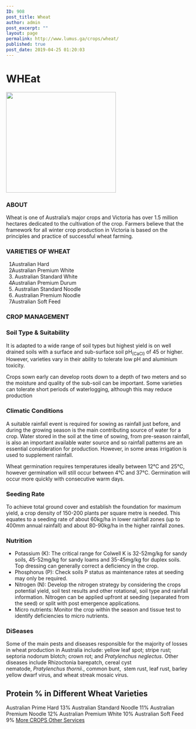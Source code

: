 ```yaml
---
ID: 908
post_title: Wheat
author: admin
post_excerpt: ""
layout: page
permalink: http://www.lumus.ga/crops/wheat/
published: true
post_date: 2019-04-25 01:20:03
---
```

<h1>WHEat</h1>		
										<img width="300" height="274" src="http://www.lumus.ga/wp-content/uploads/2019/04/Wheat-background-300x274.png" alt="" srcset="http://www.lumus.ga/wp-content/uploads/2019/04/Wheat-background-300x274.png 300w, http://www.lumus.ga/wp-content/uploads/2019/04/Wheat-background-250x228.png 250w, http://www.lumus.ga/wp-content/uploads/2019/04/Wheat-background-100x91.png 100w, http://www.lumus.ga/wp-content/uploads/2019/04/Wheat-background.png 347w" sizes="(max-width: 300px) 100vw, 300px" />											
			<h3>ABOUT</h3>		
		<p style="text-align: left;">Wheat is one of Australia’s major crops and Victoria has over 1.5 million hectares dedicated to the cultivation of the crop. Farmers believe that the framework for all winter crop production in Victoria is based on the principles and practice of successful wheat farming.</p>		
			<h3>VARIETIES OF WHEAT</h3>		
		<ol><li style="text-indent: -0.25in; text-align: left;">    Australian Hard </li><li style="text-indent: -0.25in; text-align: left;">    Australian Premium White </li><li style="text-indent: -0.25in; text-align: left;">      Australian Standard White</li><li style="text-indent: -0.25in; text-align: left;">    Australian Premium Durum </li><li style="text-indent: -0.25in; text-align: left;">      Australian Standard Noodle</li><li style="text-indent: -0.25in; text-align: left;">      Australian Premium Noodle</li><li style="text-indent: -0.25in; text-align: left;">    Australian Soft Feed</li></ol>		
			<h3>CROP MANAGEMENT</h3>		
			<h3>Soil Type & Suitability</h3>		
		<p style="text-align: left;">It is adapted to a wide range of soil types but highest yield is on well drained soils with a surface and sub-surface soil pH<sub>(CaCl)</sub> of 45 or higher. However, varieties vary in their ability to tolerate low pH and aluminium toxicity.</p><p style="text-align: left;">Crops sown early can develop roots down to a depth of two meters and so the moisture and quality of the sub-soil can be important. Some varieties can tolerate short periods of waterlogging, although this may reduce production</p>		
			<h3>Climatic Conditions</h3>		
		<p style="text-align: left;">A suitable rainfall event is required for sowing as rainfall just before, and during the growing season is the main contributing source of water for a crop. Water stored in the soil at the time of sowing, from pre-season rainfall, is also an important available water source and so rainfall patterns are an essential consideration for production. However, in some areas irrigation is used to supplement rainfall.</p><p style="text-align: left;">Wheat germination requires temperatures ideally between 12°C and 25°C, however germination will still occur between 4°C and 37°C. Germination will occur more quickly with consecutive warm days.</p>		
			<h3>Seeding Rate</h3>		
		<p style="text-align: left;">To achieve total ground cover and establish the foundation for maximum yield, a crop density of 150-200 plants per square metre is needed. This equates to a seeding rate of about 60kg/ha in lower rainfall zones (up to 400mm annual rainfall) and about 80-90kg/ha in the higher rainfall zones.</p>		
			<h3>Nutrition</h3>		
		<ul><li style="text-align: left;">Potassium (K): The critical range for Colwell K is 32-52mg/kg for sandy soils, 45-52mg/kg for sandy loams and 35-45mg/kg for duplex soils. Top dressing can generally correct a deficiency in the crop.</li><li>Phosphorus (P): Check soils P status as maintenance rates at seeding may only be required.</li><li>Nitrogen (N): Develop the nitrogen strategy by considering the crops potential yield, soil test results and other rotational, soil type and rainfall information. Nitrogen can be applied upfront at seeding (separated from the seed) or split with post emergence applications.</li><li>Micro nutrients: Monitor the crop within the season and tissue test to identify deficiencies to micro nutrients.</li></ul>		
			<h3>DiSeases</h3>		
		<p style="text-align: left;">Some of the main pests and diseases responsible for the majority of losses in wheat production in Australia include: yellow leaf spot; stripe rust; septoria nodorum blotch; crown rot; and <i>Pratylenchus neglectus</i>. Other diseases include Rhizoctonia barepatch, cereal cyst nematode, <i>Pratylenchus thornii</i>., common bunt,  stem rust, leaf rust, barley yellow dwarf virus, and wheat streak mosaic virus.</p>		
			<h2><b>Protein % in Different Wheat Varieties</b></h2>		
						Australian Prime Hard
									13%
						Australian Standard Noodle
									11%
						Australian Premium Noodle
									12%
						Australian Premium White
									10%
						Australian Soft Feed
									9%
			<a href="#" role="button">
						More CROPS
					</a>
			<a href="#" role="button">
						Other Services
					</a>